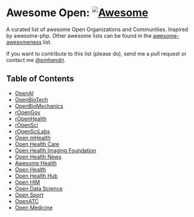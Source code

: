 # Awesome Open: [![Awesome](https://cdn.rawgit.com/sindresorhus/awesome/d7305f38d29fed78fa85652e3a63e154dd8e8829/media/badge.svg)](https://github.com/paulhendricks/awesome-open)

A curated list of awesome Open Organizations and Communities. Inspired by awesome-php.
Other awesome lists can be found in the [awesome-awesomeness](https://github.com/bayandin/awesome-awesomeness) list.

If you want to contribute to this list (please do), send me a pull request or contact me [@pmhendri](https://www.twitter.com/pmhendri).

## Table of Contents

* [OpenAI](https://github.com/openai)
* [OpenBioTech](https://github.com/openbiotech)
* [OpenBioMechanics](https://github.com/openbiomechanics)
* [rOpenGov](https://github.com/rOpenGov)
* [rOpenHealth](https://github.com/rOpenGov)
* [rOpenSci](https://github.com/ropensci)
* [rOpenSciLabs](https://github.com/ropenscilabs)
* [Open mHealth](https://github.com/openmhealth)
* [Open Health Care](https://github.com/openhealthcare)
* [Open Health Imaging Foundation](https://github.com/OHIF)
* [Open Health News](http://www.openhealthnews.com/)
* [Awesome Health](https://github.com/kakoni/awesome-health)
* [Open Health](http://openhealth.wemaketotem.org/)
* [Open Health Hub](https://www.openhealthhub.org/)
* [Open HIM](http://openhim.org/)
* [Open Data Science](https://github.com/sods)
* [Open Sport](https://github.com/opensport)
* [OpenATC](https://github.com/kfichter/OpenATC)
* [Open Medicine](https://github.com/openmedicine)
